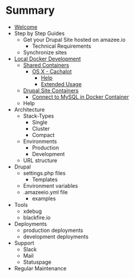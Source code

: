 # Summary

* [Welcome](README.md)
* Step by Step Guides
   * Get your Drupal Site hosted on amazee.io
     * Technical Requirements
   * Synchronize sites
* [Local Docker Development](local_docker_development.md)
   * [Shared Containers](local_docker_development/shared_containers.md)
       * [OS X - Cachalot](local_docker_development/os_x_cachalot.md)
           * [Help](local_docker_development/os_x_cachalot/help.md)
           * [Extended Usage](local_docker_development/os_x_cachalot/extended_usage.md)
   * [Drupal Site Containers](local_docker_development/drupal_site_containers.md)
       * [Connect to MySQL in Docker Container](local_docker_development/connect_to_mysql_from_external.md)
   * Help
* Architecture
   * Stack-Types
       * Single
       * Cluster
       * Compact
   * Environments
       * Production
       * Development
   * URL structure
* Drupal
   * settings.php files
       * Templates
   * Environment variables
   * .amazeeio.yml file
       * examples
* Tools
   * xdebug
   * blackfire.io
* Deployments
   * production deployments
   * development deployments
* Support
   * Slack
   * Mail
   * Statuspage
* Regular Maintenance
